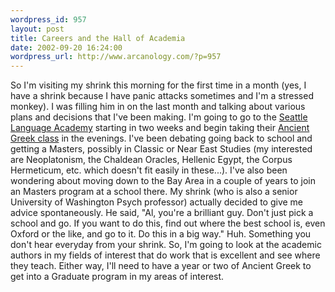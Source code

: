 ```yaml
--- 
wordpress_id: 957
layout: post
title: Careers and the Hall of Academia
date: 2002-09-20 16:24:00
wordpress_url: http://www.arcanology.com/?p=957
---
```

So I'm visiting my shrink this morning for the first time in a month (yes, I have a shrink because I have panic attacks sometimes and I'm a stressed monkey). I was filling him in on the last month and talking about various plans and decisions that I've been making. I'm going to go to the <a href="http://www.sealang.com/">Seattle Language Academy</a> starting in two weeks and begin taking their <a href="http://www.sealang.com/foreign_language_program/ancient_greek.html">Ancient Greek class</a> in the evenings. I've been debating going back to school and getting a Masters, possibly in Classic or Near East Studies (my interested are Neoplatonism, the Chaldean Oracles, Hellenic Egypt, the Corpus Hermeticum, etc. which doesn't fit easily in these...). I've also been wondering about moving down to the Bay Area in a couple of years to join an Masters program at a school there. My shrink (who is also a senior University of Washington Psych professor) actually decided to give me advice spontaneously. He said, "Al, you're a brilliant guy. Don't just pick a school and go. If you want to do this, find out where the best school is, even Oxford or the like, and go to it. Do this in a big way." Huh. Something you don't hear everyday from your shrink. So, I'm going to look at the academic authors in my fields of interest that do work that is excellent and see where they teach. Either way, I'll need to have a year or two of Ancient Greek to get into a Graduate program in my areas of interest.